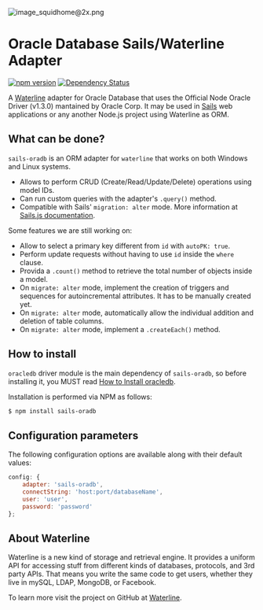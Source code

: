 ![image_squidhome@2x.png](http://i.imgur.com/RIvu9.png)

# Oracle Database Sails/Waterline Adapter

[![npm version](https://badge.fury.io/js/sails-oradb.svg)](http://badge.fury.io/js/sails-oradb) [![Dependency Status](https://gemnasium.com/baitic/sails-oradb.png)](https://gemnasium.com/baitic/sails-oradb)

A [Waterline](https://github.com/balderdashy/waterline) adapter for Oracle Database that uses the Official Node Oracle Driver (v1.3.0) mantained by Oracle Corp.  It may be used in [Sails](https://github.com/balderdashy/sails) web applications or any another Node.js project using Waterline as ORM.

## What can be done?

`sails-oradb` is an ORM adapter for `waterline` that works on both Windows and Linux systems. 

- Allows to perform CRUD (Create/Read/Update/Delete) operations using model IDs.
- Can run custom queries with the adapter's `.query()` method.
- Compatible with Sails' `migration: alter` mode. More information at [Sails.js documentation](http://sailsjs.com/documentation/concepts/models-and-orm/model-settings).

Some features we are still working on:

- Allow to select a primary key different from `id` with `autoPK: true`.
- Perform update requests without having to use `id` inside the `where` clause.
- Provida a `.count()` method to retrieve the total number of objects inside a model.
- On `migrate: alter` mode, implement the creation of triggers and sequences for autoincremental attributes. It has to be manually created yet.
- On `migrate: alter` mode, automatically allow the individual addition and deletion of table columns.
- On `migrate: alter` mode, implement a `.createEach()` method.

## How to install

`oracledb` driver module is the main dependency of `sails-oradb`, so before installing it, you MUST read [How to Install oracledb](https://github.com/oracle/node-oracledb/blob/master/INSTALL.md).

Installation is performed via NPM as follows:

```bash
$ npm install sails-oradb
```

## Configuration parameters

The following configuration options are available along with their default values:

```javascript
config: {
    adapter: 'sails-oradb',
    connectString: 'host:port/databaseName',
    user: 'user',
    password: 'password'
};
```

## About Waterline

Waterline is a new kind of storage and retrieval engine. It provides a uniform API for accessing stuff from different kinds of databases, protocols, and 3rd party APIs.  That means you write the same code to get users, whether they live in mySQL, LDAP, MongoDB, or Facebook.

To learn more visit the project on GitHub at [Waterline](https://github.com/balderdashy/waterline).
